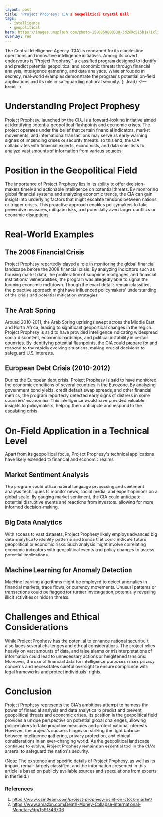 ```yaml
---
layout: post
title: 'Project Prophesy: CIA's Geopolitical Crystal Ball'
tags:
  - intelligence
  - geopolitical
hero: https://images.unsplash.com/photo-1590859808308-3d2d9c515b1a?ixlib=rb-4.0.3&ixid=M3wxMjA3fDB8MHxwaG90by1wYWdlfHx8fGVufDB8fHx8fA%3D%3D&auto=format&fit=crop&w=1474&q=80
overlay: red
---
```


The Central Intelligence Agency (CIA) is renowned for its clandestine operations and innovative intelligence initiatives. Among its covert endeavours is "Project Prophesy," a classified program designed to identify and predict potential geopolitical and economic threats through financial analysis, intelligence gathering, and data analytics. While shrouded in secrecy, real-world examples demonstrate the program's potential on-field applications and its role in safeguarding national security. {: .lead} <!–-break-–> 

# Understanding Project Prophesy

Project Prophesy, launched by the CIA, is a forward-looking initiative aimed at identifying potential geopolitical flashpoints and economic crises. The project operates under the belief that certain financial indicators, market movements, and international transactions may serve as early-warning signals of impending crises or security threats. To this end, the CIA collaborates with financial experts, economists, and data scientists to analyze vast amounts of information from various sources

# Position in the Geopolitical Field

The importance of Project Prophesy lies in its ability to offer decision-makers timely and actionable intelligence on potential threats. By monitoring global financial systems and analyzing economic trends, the CIA can gain insight into underlying factors that might escalate tensions between nations or trigger crises. This proactive approach enables policymakers to take preventive measures, mitigate risks, and potentially avert larger conflicts or economic disruptions.

# Real-World Examples

## The 2008 Financial Crisis
Project Prophesy reportedly played a role in monitoring the global financial landscape before the 2008 financial crisis. By analyzing indicators such as housing market data, the proliferation of subprime mortgages, and financial institutions' vulnerabilities, the program was allegedly able to signal the looming economic meltdown. Though the exact details remain classified, the proactive approach might have influenced policymakers' understanding of the crisis and potential mitigation strategies.

## The Arab Spring
Around 2010-2011, the Arab Spring uprisings swept across the Middle East and North Africa, leading to significant geopolitical changes in the region. Project Prophesy is said to have provided intelligence indicating widespread social discontent, economic hardships, and political instability in certain countries. By identifying potential flashpoints, the CIA could prepare for and respond to the rapidly evolving situations, making crucial decisions to safeguard U.S. interests.

## European Debt Crisis (2010-2012)
During the European debt crisis, Project Prophesy is said to have monitored the economic conditions of several countries in the Eurozone. By analyzing government bond yields, credit default swap spreads, and other financial metrics, the program reportedly detected early signs of distress in some countries' economies. This intelligence would have provided valuable insights to policymakers, helping them anticipate and respond to the escalating crisis

# On-Field Application in a Technical Level
Apart from its geopolitical focus, Project Prophesy's technical applications have likely extended to financial and economic realms.
## Market Sentiment Analysis
The program could utilize natural language processing and sentiment analysis techniques to monitor news, social media, and expert opinions on a global scale. By gauging market sentiment, the CIA could anticipate potential disruptive events and reactions from investors, allowing for more informed decision-making.
## Big Data Analytics
With access to vast datasets, Project Prophesy likely employs advanced big data analytics to identify patterns and trends that could indicate future geopolitical or economic risks. Such analysis might involve correlating economic indicators with geopolitical events and policy changes to assess potential implications.
## Machine Learning for Anomaly Detection
Machine learning algorithms might be employed to detect anomalies in financial markets, trade flows, or currency movements. Unusual patterns or transactions could be flagged for further investigation, potentially revealing illicit activities or hidden threats.
# Challenges and Ethical Considerations
While Project Prophesy has the potential to enhance national security, it also faces several challenges and ethical considerations. The project relies heavily on vast amounts of data, and false alarms or misinterpretations of information could lead to unnecessary actions or heightened tensions. Moreover, the use of financial data for intelligence purposes raises privacy concerns and necessitates careful oversight to ensure compliance with legal frameworks and protect individuals' rights.

# Conclusion
Project Prophesy represents the CIA's ambitious attempt to harness the power of financial analysis and data analytics to predict and prevent geopolitical threats and economic crises. Its position in the geopolitical field provides a unique perspective on potential global challenges, allowing policymakers to take proactive measures and protect national interests. However, the project's success hinges on striking the right balance between intelligence gathering, privacy protection, and ethical considerations in an ever-changing world. As the geopolitical landscape continues to evolve, Project Prophesy remains an essential tool in the CIA's arsenal to safeguard the nation's security.

(Note: The existence and specific details of Project Prophesy, as well as its impact, remain largely classified, and the information presented in this article is based on publicly available sources and speculations from experts in the field.)

### References
1. https://www.osintteam.com/project-prophesy-osint-on-stock-market/
2. https://www.amazon.com/Death-Money-Collapse-International-Monetary/dp/1591846706

